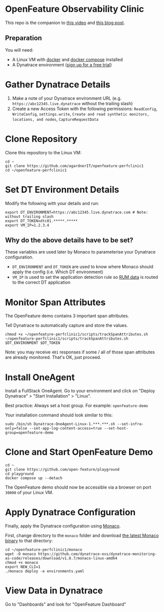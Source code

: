 # OpenFeature Observability Clinic

This repo is the companion to [this video](https://www.youtube.com/watch?v=efP2AqZ4BMg) and [this blog post](https://example.com/TODO).

## Preparation

You will need:

- A Linux VM with [docker](https://docs.docker.com/engine/install/) and [docker compose](https://docs.docker.com/compose/install/linux/) installed
- A Dynatrace environment ([sign up for a free trial](https://dynatrace.com/trial))

# Gather Dynatrace Details
1. Make a note of your Dynatrace environment URL (e.g. `https://abc12345.live.dynatrace` without the trailing slash)
2. Create a new Access Token with the following permissions: `ReadConfig`, `WriteConfig`, `settings.write`, `Create and read synthetic monitors, locations, and nodes`, `CaptureRequestData`

# Clone Repository
Clone this repository to the Linux VM:

```
cd ~
git clone https://github.com/agardnerIT/openfeature-perfclinic1
cd ~/openfeature-perfclinic1
```

# Set DT Environment Details

Modify the following with your details and run:
```
export DT_ENVIRONMENT=https://abc12345.live.dynatrace.com # Note: without trailing slash
export DT_TOKEN=dtc01.*****.*****
export VM_IP=1.2.3.4
```

## Why do the above details have to be set?
These variables are used later by Monaco to parameterise your Dynatrace configuration.

- `DT_ENVIRONMENT` and `DT_TOKEN` are used to know where Monaco should apply the config (i.e. Which DT environment)
- `VM_IP` is used to set the application detection rule so [RUM data](https://www.dynatrace.com/support/help/how-to-use-dynatrace/real-user-monitoring) is routed to the correct DT application


# Monitor Span Attributes
The OpenFeature demo contains 3 important span attributes.

Tell Dynatrace to automatically capture and store the values.

```
chmod +x ~/openfeature-perfclinic1/scripts/trackSpanAttributes.sh
~/openfeature-perfclinic1/scripts/trackSpanAttributes.sh $DT_ENVIRONMENT $DT_TOKEN
```

Note: you may receive `401` responses if some / all of those span attributes are already monitored. That's OK, just proceed.

# Install OneAgent
Install a FullStack OneAgent. Go to your environment and click on "Deploy Dynatrace" > "Start Installation" > "Linux".

Best practice: Always set a host group. For example: `openfeature-demo`

Your installation command should look similar to this:
```
sudo /bin/sh Dynatrace-OneAgent-Linux-1.***.***.sh --set-infra-only=false --set-app-log-content-access=true --set-host-group=openfeature-demo
```

# Clone and Start OpenFeature Demo
```
cd ~
git clone https://github.com/open-feature/playground
cd playground
docker compose up --detach
```

The OpenFeature demo should now be accessible via a browser on port `30000` of your Linux VM.

# Apply Dynatrace Configuration

Finally, apply the Dynatrace configuration using [Monaco](https://dynatrace-oss.github.io/dynatrace-monitoring-as-code/).

First, change directory to the `monaco` folder and download [the latest Monaco binary](https://github.com/dynatrace-oss/dynatrace-monitoring-as-code/releases) to that directory:

```
cd ~/openfeature-perfclinic1/monaco
wget -O monaco https://github.com/dynatrace-oss/dynatrace-monitoring-as-code/releases/download/v1.8.7/monaco-linux-amd64
chmod +x monaco
export NEW_CLI=1
./monaco deploy -e environments.yaml
```

# View Data in Dynatrace

Go to "Dashboards" and look for "OpenFeature Dashboard"

